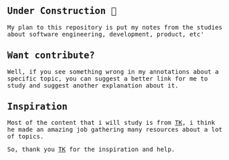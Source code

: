 <samp>

## Under Construction 🚧

My plan to this repository is put my notes from the studies about software engineering, development, product, etc'


## Want contribute?

Well, if you see something wrong in my annotations about a specific topic, you can suggest a better link for me to study and suggest another explanation about it.

## Inspiration

Most of the content that i will study is from [TK](https://github.com/imteekay), i think he made an amazing job gathering many resources about a lot of topics.

So, thank you [TK](https://github.com/imteekay) for the inspiration and help.


</samp>
